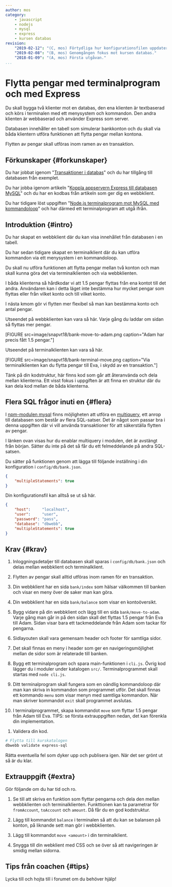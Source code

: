 ```yaml
---
author: mos
category:
    - javascript
    - nodejs
    - mysql
    - express
    - kursen databas
revision:
    "2019-02-12": "(C, mos) Förtydliga hur konfigurationsfilen uppdateras."
    "2019-02-08": "(B, mos) Genomgången fokus mot kursen databas."
    "2018-01-09": "(A, mos) Första utgåvan."
...
```

Flytta pengar med terminalprogram och med Express
==================================

Du skall bygga två klienter mot en databas, den ena klienten är textbaserad och körs i terminalen med ett menysystem och kommandon. Den andra klienten är webbaserad och använder Express som server.

Databasen innehåller en tabell som simulerar bankkonton och du skall via båda klientern utföra funktionen att flytta pengar mellan kontona.

Flytten av pengar skall utföras inom ramen av en transaktion.

<!--more-->



Förkunskaper {#forkunskaper}
-----------------------

Du har jobbat igenom "[Transaktioner i databas](kunskap/transaktioner-i-databas)" och du har tillgång till databasen från exemplet.

Du har jobba igenom artikeln "[Koppla appservern Express till databasen MySQL](kunskap/koppla-appservern-express-till-databasen-mysql)" och du har en kodbas från artikeln som ger dig en webbklient.

Du har tidigare löst uppgiften "[Node.js terminalprogram mot MySQL med kommandoloop](uppgift/nodejs-terminalprogram-mot-mysql-med-kommandoloop)" och har därmed ett terminalprogram att utgå ifrån.



Introduktion {#intro}
-----------------------

Du har skapat en webbklient där du kan visa innehållet från databasen i en tabell.

Du har sedan tidigare skapat en terminalklient där du kan utföra kommandon via ett menysystem i en kommandoloop.

Du skall nu utföra funktionen att flytta pengar mellan två konton och man skall kunna göra det via terminalklienten och via webbklienten.

I båda klienterna så hårdkodar vi att 1.5 pengar flyttas från ena kontot till det andra. Användaren kan i detta läget inte bestämma hur mycket pengar som flyttas eller från vilket konto och till vilket konto. 

I nästa kmom gör vi flytten mer flexibel så man kan bestämma konto och antal pengar.

Utseendet på webbklienten kan vara så här. Varje gång du laddar om sidan så flyttas mer pengar.

[FIGURE src=image/snapvt18/bank-move-to-adam.png caption="Adam har precis fått 1.5 pengar."]

Utseendet på terminalklienten kan vara så här.

[FIGURE src=image/snapvt18/bank-terminal-move.png caption="Via terminalklienten kan du flytta pengar till Eva, i skydd av en transaktion."]

Tänk på din kodstruktur, här finns kod som går att återanvända och dela mellan klienterna. Ett visst fokus i uppgiften är att finna en struktur där du kan dela kod mellan de båda klienterna.



Flera SQL frågor inuti en {#flera}
-----------------------

I [npm-modulen mysql](https://www.npmjs.com/package/mysql) finns möjligheten att utföra en [multiquery](https://www.npmjs.com/package/mysql#multiple-statement-queries), ett anrop till databasen som består av flera SQL-satser. Det är något som passar bra i denna uppgiften där vi vill använda transaktioner för att säkerställa flytten av pengar.

I länken ovan visas hur du enablar multiquery i modulen, det är avstängt från början. Sätter du inte på det så får du ett felmeddelande på andra SQL-satsen.

Du sätter på funktionen genom att lägga till följande inställning i din konfiguration i `config/db/bank.json`.

```json
{
    "multipleStatements": true
}
```

Din konfigurationsfil kan alltså se ut så här.

```json
{
    "host":     "localhost",
    "user":     "user",
    "password": "pass",
    "database": "dbwebb",
    "multipleStatements": true
}
```



Krav {#krav}
-----------------------

1. Inloggningsdetaljer till databasen skall sparas i `config/db/bank.json` och delas mellan webbklient och terminalklient.

1. Flytten av pengar skall alltid utföras inom ramen för en transaktion.

1. Din webbklient har en sida `bank/index` som hälsar välkommen till banken och visar en meny över de saker man kan göra.

1. Din webbklient har en sida `bank/balance` som visar en kontoöversikt.

1. Bygg vidare på din webbklient och lägg till en sida `bank/move-to-adam`. Varje gång man går in på den sidan skall det flyttas 1.5 pengar från Eva till Adam. Sidan visar bara ett tackmeddelande från Adam som tackar för pengarna.

1. Sidlayouten skall vara gemensam header och footer för samtliga sidor.

1. Det skall finnas en meny i header som ger en navigeringsmöjlighet mellan de sidor som är relaterade till banken.

1. Bygg ett terminalprogram och spara main-funktionen i `cli.js`. Övrig kod lägger du i moduler under katalogen `src/`. Terminalprogrammet skall startas med `node cli.js`.

1. Ditt terminalprogram skall fungera som en oändlig kommandoloop där man kan skriva in kommandon som programmet utför. Det skall finnas ett kommando `menu` som visar menyn med samtliga kommandon. När man skriver kommandot `exit` skall programmet avslutas.

1. I terminalprogrammet, skapa kommandot `move` som flyttar 1.5 pengar från Adam till Eva. TIPS: se första extrauppgiften nedan, det kan förenkla din implementation.

<!--
1. I terminalprogrammet, skapa kommandot `balance` som visar en översikt av de konton som finns och kontobehållningen. (UPPDATERA TILL 2020)
-->

1. Validera din kod.

```bash
# Flytta till kurskatalogen
dbwebb validate express-sql
```

Rätta eventuella fel som dyker upp och publisera igen. När det ser grönt ut så är du klar.



Extrauppgift {#extra}
-----------------------

Gör följande om du har tid och ro.

1. Se till att skriva en funktion som flyttar pengarna och dela den mellan webbklienten och terminalklienten. Funkttionen kan ta parametrar för `fromAccount`, `toAccount` och `amount`. Då får du en god kodstruktur.

1. Lägg till kommandot `balance` i terminalen så att du kan se balansen på konton, på liknande sett man gör i webbklienten.

1. Lägg till kommandot `move <amount>` i din terminalklient.

1. Snygga till din webklient med CSS och se över så att navigeringen är smidig mellan sidorna.



Tips från coachen {#tips}
-----------------------

Lycka till och hojta till i forumet om du behöver hjälp!
